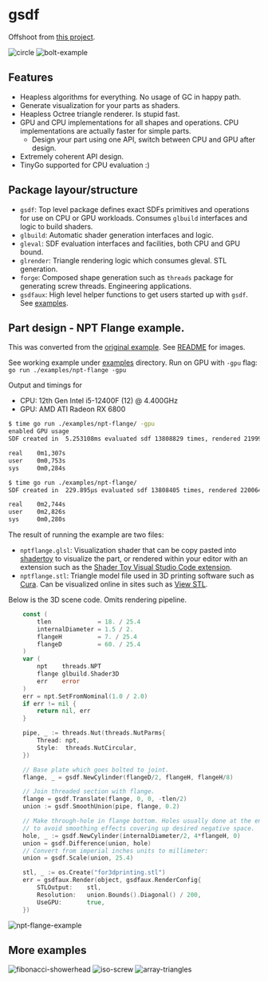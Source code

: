 # gsdf
Offshoot from [this project](https://github.com/soypat/sdf/pull/13). 

![circle](https://github.com/user-attachments/assets/91c99f47-0c52-4cb1-83e7-452b03b69dff)
![bolt-example](https://github.com/user-attachments/assets/8da50871-2415-423f-beb3-0d78ad67c79e)


## Features

- Heapless algorithms for everything. No usage of GC in happy path.
- Generate visualization for your parts as shaders.
- Heapless Octree triangle renderer. Is stupid fast.
- GPU and CPU implementations for all shapes and operations. CPU implementations are actually faster for simple parts.
    - Design your part using one API, switch between CPU and GPU after design.
- Extremely coherent API design.
- TinyGo supported for CPU evaluation :)

## Package layour/structure

- `gsdf`: Top level package defines exact SDFs primitives and operations for use on CPU or GPU workloads. Consumes `glbuild` interfaces and logic to build shaders.
- `glbuild`: Automatic shader generation interfaces and logic.
- `gleval`: SDF evaluation interfaces and facilities, both CPU and GPU bound.
- `glrender`: Triangle rendering logic which consumes gleval. STL generation.
- `forge`: Composed shape generation such as `threads` package for generating screw threads. Engineering applications.
- `gsdfaux`: High level helper functions to get users started up with `gsdf`. See [examples](./examples).

## Part design - NPT Flange example.
This was converted from the [original example](https://github.com/soypat/sdf/blob/main/examples/npt-flange/flange.go). See [README](https://github.com/soypat/sdf/tree/main/examples) for images.


See working example under [examples](./examples/) directory. Run on GPU with `-gpu` flag: `go run ./examples/npt-flange -gpu`

Output and timings for
- CPU: 12th Gen Intel i5-12400F (12) @ 4.400GHz
- GPU: AMD ATI Radeon RX 6800

```sh
$ time go run ./examples/npt-flange/ -gpu
enabled GPU usage
SDF created in  5.253108ms evaluated sdf 13808829 times, rendered 219992 triangles in 847.606426ms wrote file in 29.16306ms

real    0m1,307s
user    0m0,753s
sys     0m0,284s

$ time go run ./examples/npt-flange/ 
SDF created in  229.895µs evaluated sdf 13808405 times, rendered 220064 triangles in 2.411541291s wrote file in 28.265793ms

real    0m2,744s
user    0m2,826s
sys     0m0,280s
```

The result of running the example are two files:
- `nptflange.glsl`: Visualization shader that can be copy pasted into [shadertoy](https://www.shadertoy.com/new) to visualize the part, or rendered within your editor with an extension such as the [Shader Toy Visual Studio Code extension](https://marketplace.visualstudio.com/items?itemName=stevensona.shader-toy).
- `nptflange.stl`: Triangle model file used in 3D printing software such as [Cura](https://ultimaker.com/software/ultimaker-cura/). Can be visualized online in sites such as [View STL](https://www.viewstl.com/).

Below is the 3D scene code. Omits rendering pipeline.
```go
	const (
		tlen             = 18. / 25.4
		internalDiameter = 1.5 / 2.
		flangeH          = 7. / 25.4
		flangeD          = 60. / 25.4
	)
	var (
		npt    threads.NPT
		flange glbuild.Shader3D
		err    error
	)
	err = npt.SetFromNominal(1.0 / 2.0)
	if err != nil {
		return nil, err
	}

	pipe, _ := threads.Nut(threads.NutParms{
		Thread: npt,
		Style:  threads.NutCircular,
	})

	// Base plate which goes bolted to joint.
	flange, _ = gsdf.NewCylinder(flangeD/2, flangeH, flangeH/8)

	// Join threaded section with flange.
	flange = gsdf.Translate(flange, 0, 0, -tlen/2)
	union := gsdf.SmoothUnion(pipe, flange, 0.2)

	// Make through-hole in flange bottom. Holes usually done at the end
	// to avoid smoothing effects covering up desired negative space.
	hole, _ := gsdf.NewCylinder(internalDiameter/2, 4*flangeH, 0)
	union = gsdf.Difference(union, hole)
	// Convert from imperial inches units to millimeter:
	union = gsdf.Scale(union, 25.4)

	stl, _ := os.Create("for3dprinting.stl")
	err = gsdfaux.Render(object, gsdfaux.RenderConfig{
		STLOutput:    stl,
		Resolution:   union.Bounds().Diagonal() / 200, 
		UseGPU:       true,
	})
```

![npt-flange-example](https://github.com/user-attachments/assets/32a00926-0a1e-47f0-8b6c-dda940240265)

## More examples
![fibonacci-showerhead](https://github.com/user-attachments/assets/a72c366c-6ee0-43ba-9128-087a76524ff9)
![iso-screw](https://github.com/user-attachments/assets/6bc987b9-d522-42a4-89df-71a20c3ae7ff)
![array-triangles](https://github.com/user-attachments/assets/6a479889-2836-464c-b8ea-82109a5aad13)